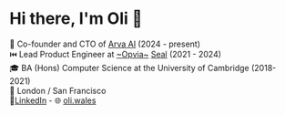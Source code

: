 # Hi there, I'm Oli 👋

💼 Co-founder and CTO of [Arva AI](https://www.arva-ai.com/) (2024 - present)\
⏮️ Lead Product Engineer at [~Opvia~](https://www.opvia.io/) [Seal](https://seal.run/) (2021 - 2024)\
🎓 BA (Hons) Computer Science at the University of Cambridge (2018-2021)\
🏡 London / San Francisco\
🤝‍ [LinkedIn](https://www.linkedin.com/in/oliverfwales/) - 🌐 [oli.wales](https://www.oli.wales/)

